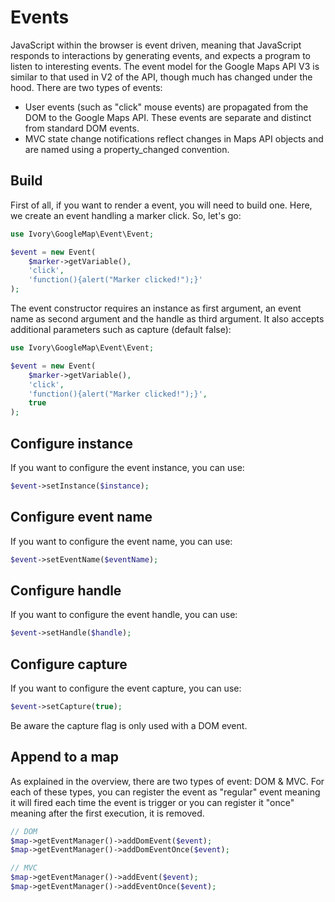 # Events

JavaScript within the browser is event driven, meaning that JavaScript responds to interactions by generating events,
and expects a program to listen to interesting events. The event model for the Google Maps API V3 is similar to that
used in V2 of the API, though much has changed under the hood. There are two types of events:

 - User events (such as "click" mouse events) are propagated from the DOM to the Google Maps API. These events are
   separate and distinct from standard DOM events.
 - MVC state change notifications reflect changes in Maps API objects and are named using a property_changed convention.

## Build

First of all, if you want to render a event, you will need to build one. Here, we create an event handling a marker 
click. So, let's go:

``` php
use Ivory\GoogleMap\Event\Event;

$event = new Event(
    $marker->getVariable(),
    'click',
    'function(){alert("Marker clicked!");}'
);
```

The event constructor requires an instance as first argument, an event name as second argument and the handle as 
third argument. It also accepts additional parameters such as capture (default false):

``` php
use Ivory\GoogleMap\Event\Event;

$event = new Event(
    $marker->getVariable(),
    'click',
    'function(){alert("Marker clicked!");}',
    true
);
```

## Configure instance

If you want to configure the event instance, you can use:

``` php
$event->setInstance($instance);
```

## Configure event name

If you want to configure the event name, you can use:

``` php
$event->setEventName($eventName);
```

## Configure handle

If you want to configure the event handle, you can use:

``` php
$event->setHandle($handle);
```

## Configure capture

If you want to configure the event capture, you can use:

``` php
$event->setCapture(true);
```

Be aware the capture flag is only used with a DOM event.

## Append to a map

As explained in the overview, there are two types of event: DOM & MVC. For each of these types, you can register the 
event as "regular" event meaning it will fired each time the event is trigger or you can register it "once" meaning 
after the first execution, it is removed.

``` php
// DOM
$map->getEventManager()->addDomEvent($event);
$map->getEventManager()->addDomEventOnce($event);

// MVC
$map->getEventManager()->addEvent($event);
$map->getEventManager()->addEventOnce($event);
```
